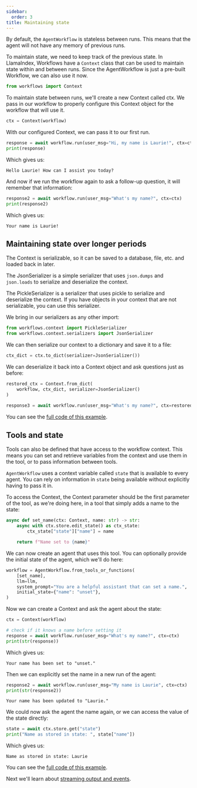 ```yaml
---
sidebar:
  order: 3
title: Maintaining state
---
```


By default, the `AgentWorkflow` is stateless between runs. This means that the agent will not have any memory of previous runs.

To maintain state, we need to keep track of the previous state. In LlamaIndex, Workflows have a `Context` class that can be used to maintain state within and between runs. Since the AgentWorkflow is just a pre-built Workflow, we can also use it now.

```python
from workflows import Context
```

To maintain state between runs, we'll create a new Context called ctx. We pass in our workflow to properly configure this Context object for the workflow that will use it.

```python
ctx = Context(workflow)
```

With our configured Context, we can pass it to our first run.

```python
response = await workflow.run(user_msg="Hi, my name is Laurie!", ctx=ctx)
print(response)
```

Which gives us:

```
Hello Laurie! How can I assist you today?
```

And now if we run the workflow again to ask a follow-up question, it will remember that information:

```python
response2 = await workflow.run(user_msg="What's my name?", ctx=ctx)
print(response2)
```

Which gives us:

```
Your name is Laurie!
```

## Maintaining state over longer periods

The Context is serializable, so it can be saved to a database, file, etc. and loaded back in later.

The JsonSerializer is a simple serializer that uses `json.dumps` and `json.loads` to serialize and deserialize the context.

The PickleSerializer is a serializer that uses pickle to serialize and deserialize the context. If you have objects in your context that are not serializable, you can use this serializer.

We bring in our serializers as any other import:

```python
from workflows.context import PickleSerializer
from workflows.context.serializers import JsonSerializer
```

We can then serialize our context to a dictionary and save it to a file:

```python
ctx_dict = ctx.to_dict(serializer=JsonSerializer())
```

We can deserialize it back into a Context object and ask questions just as before:

```python
restored_ctx = Context.from_dict(
    workflow, ctx_dict, serializer=JsonSerializer()
)

response3 = await workflow.run(user_msg="What's my name?", ctx=restored_ctx)
```

You can see the [full code of this example](https://github.com/run-llama/python-agents-tutorial/blob/main/3_state.py).

## Tools and state

Tools can also be defined that have access to the workflow context. This means you can set and retrieve variables from the context and use them in the tool, or to pass information between tools.

`AgentWorkflow` uses a context variable called `state` that is available to every agent. You can rely on information in `state` being available without explicitly having to pass it in.

To access the Context, the Context parameter should be the first parameter of the tool, as we're doing here, in a tool that simply adds a name to the state:

```python
async def set_name(ctx: Context, name: str) -> str:
    async with ctx.store.edit_state() as ctx_state:
        ctx_state["state"]["name"] = name

    return f"Name set to {name}"
```

We can now create an agent that uses this tool. You can optionally provide the initial state of the agent, which we'll do here:

```python
workflow = AgentWorkflow.from_tools_or_functions(
    [set_name],
    llm=llm,
    system_prompt="You are a helpful assistant that can set a name.",
    initial_state={"name": "unset"},
)
```

Now we can create a Context and ask the agent about the state:

```python
ctx = Context(workflow)

# check if it knows a name before setting it
response = await workflow.run(user_msg="What's my name?", ctx=ctx)
print(str(response))
```

Which gives us:

```
Your name has been set to "unset."
```

Then we can explicitly set the name in a new run of the agent:

```python
response2 = await workflow.run(user_msg="My name is Laurie", ctx=ctx)
print(str(response2))
```

```
Your name has been updated to "Laurie."
```

We could now ask the agent the name again, or we can access the value of the state directly:

```python
state = await ctx.store.get("state")
print("Name as stored in state: ", state["name"])
```

Which gives us:

```
Name as stored in state: Laurie
```

You can see the [full code of this example](https://github.com/run-llama/python-agents-tutorial/blob/main/3a_tools_and_state.py).

Next we'll learn about [streaming output and events](/python/framework/understanding/agent/streaming).
